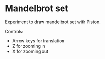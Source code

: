 # Mandelbrot set

Experiment to draw mandelbrot set with Piston.

Controls:

- Arrow keys for translation
- Z for zooming in
- X for zooming out

